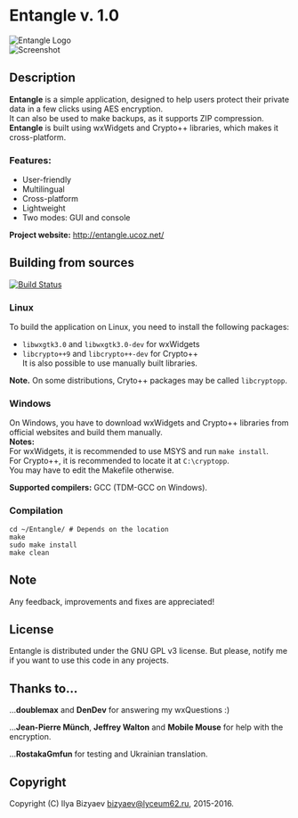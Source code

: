 # Entangle v. 1.0
![Entangle Logo](http://entangle.ucoz.net/text_logo3.png)  
![Screenshot](http://entangle.ucoz.net/Screenshots/Entangle_1.0.png)  

## Description
**Entangle** is a simple application, designed to help users protect their private data in a few clicks using AES encryption.  
It can also be used to make backups, as it supports ZIP compression.  
**Entangle** is built using wxWidgets and Crypto++ libraries, which makes it cross-platform.
### Features:
- User-friendly
- Multilingual
- Cross-platform
- Lightweight
- Two modes: GUI and console

**Project website:** http://entangle.ucoz.net/
## Building from sources
[![Build Status](https://travis-ci.org/IlyaBizyaev/Entangle.svg?branch=master)](https://travis-ci.org/IlyaBizyaev/Entangle)
### Linux
To build the application on Linux, you need to install the following packages:
- `libwxgtk3.0` and `libwxgtk3.0-dev` for wxWidgets
- `libcrypto++9` and `libcrypto++-dev` for Crypto++  
It is also possible to use manually built libraries.

**Note.** On some distributions, Cryto++ packages may be called `libcryptopp`.

### Windows
On Windows, you have to download wxWidgets and Crypto++ libraries from official websites and build them manually.  
**Notes:**  
For wxWidgets, it is recommended to use MSYS and run `make install`.  
For Crypto++, it is recommended to locate it at `C:\cryptopp`.  
You may have to edit the Makefile otherwise.

**Supported compilers:** GCC (TDM-GCC on Windows).

### Compilation
```
cd ~/Entangle/ # Depends on the location
make
sudo make install
make clean
```

## Note
Any feedback, improvements and fixes are appreciated!
## License
Entangle is distributed under the GNU GPL v3 license.
But please, notify me if you want to use this code in any projects.
## Thanks to...
...**doublemax** and **DenDev** for answering my wxQuestions :)

...**Jean-Pierre Münch**, **Jeffrey Walton** and **Mobile Mouse** for help with the encryption.

...**RostakaGmfun** for testing and Ukrainian translation.
## Copyright
Copyright (C) Ilya Bizyaev <bizyaev@lyceum62.ru>, 2015-2016.
